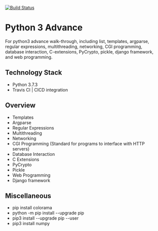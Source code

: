 [![Build Status](https://travis-ci.org/Khachornchit/Python3.svg?branch=master)](https://travis-ci.org/Khachornchit/Python3)

# Python 3 Advance
For python3 advance walk-through, including list, templates, argparse, regular expressions, multithreading, networking, CGI programming, database interaction, C-extensions, PyCrypto, pickle, django framework, and web programming.

## Technology Stack
* Python 3.7.3
* Travis CI | CICD integration

## Overview
* Templates
* Argparse
* Regular Expressions
* Multithreading
* Networking
* CGI Programming (Standard for programs to interface with HTTP servers)
* Database Interaction
* C Extensions
* PyCrypto
* Pickle
* Web Programming
* Django framework

## Miscellaneous
* pip install colorama
* python -m pip install --upgrade pip
* pip3 install --upgrade pip --user
* pip3 install numpy